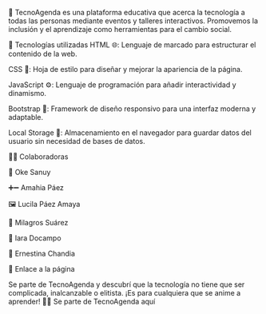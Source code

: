 🌟 TecnoAgenda es una plataforma educativa que acerca la tecnología a todas las personas mediante eventos y talleres interactivos. Promovemos la inclusión y el aprendizaje como herramientas para el cambio social.

🚀 Tecnologías utilizadas
HTML 🌐: Lenguaje de marcado para estructurar el contenido de la web.

CSS 🎨: Hoja de estilo para diseñar y mejorar la apariencia de la página.

JavaScript ⚙️: Lenguaje de programación para añadir interactividad y dinamismo.

Bootstrap 📱: Framework de diseño responsivo para una interfaz moderna y adaptable.

Local Storage 💾: Almacenamiento en el navegador para guardar datos del usuario sin necesidad de bases de datos.

👩‍💻 Colaboradoras

📂 Oke Sanuy

➕➖ Amahia Páez

🖼️ Lucila Páez Amaya

🔑 Milagros Suárez

🚪 Iara Docampo

📅 Ernestina Chandia

🔗 Enlace a la página

Se parte de TecnoAgenda y descubrí que la tecnología no tiene que ser complicada, inalcanzable o elitista. ¡Es para cualquiera que se anime a aprender! 🙌✨ Se parte de TecnoAgenda aquí
